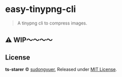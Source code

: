 # easy-tinypng-cli

> A tinypng cli to compress images.

## ⚠️ WIP～～～～

## License

**ts-starer** © [sudongyuer](https://github.com/sudongyuer), Released under [MIT License](LICENSE).
